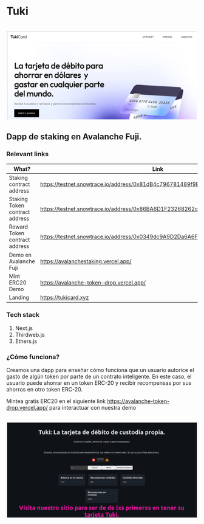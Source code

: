 #  Tuki
<p align="center">
    <br>
    <img src="img/landing.png" width="500"/>
    <br>
<p>

## Dapp de staking en Avalanche Fuji.


### Relevant links

| What? | Link |
|---|---|
| Staking contract address | https://testnet.snowtrace.io/address/0x81dB4c796781489f9Eed63C2965156b0533Ab5e2 |
| Staking Token contract address | https://testnet.snowtrace.io/address/0x86BA6D1F23268262c5C33e02B3eA1C0299f7288a |
| Reward Token contract address | https://testnet.snowtrace.io/address/0x0349dc9A9D2Da6A6F6b02AE6A3AFaD45C21f19E8 |
| Demo en Avalanche Fuji | https://avalanchestaking.vercel.app/ |
| Mint ERC20 Demo | https://avalanche-token-drop.vercel.app/ |
| Landing | https://tukicard.xyz |

### Tech stack
1. Next.js
2. Thirdweb.js
3. Ethers.js

### ¿Cómo funciona?
Creamos una dapp para enseñar cómo funciona que un usuario autorice el gasto de algún token por parte de un contrato inteligente.
En este caso, el usuario puede ahorrar en un token ERC-20 y recibir recompensas por sus ahorros en otro token ERC-20.

Mintea gratis ERC20 en el siguiente link https://avalanche-token-drop.vercel.app/ para interactuar con nuestra demo

<p align="center">
    <br>
    <img src="img/demo.png" width="500"/>
    <br>
<p>



